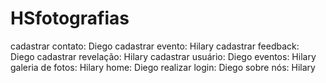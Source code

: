 # HSfotografias

cadastrar contato: Diego
cadastrar evento: Hilary
cadastrar feedback: Diego
cadastrar revelação: Hilary
cadastrar usuário: Diego
eventos: Hilary
galeria de fotos: Hilary
home: Diego
realizar login: Diego
sobre nós: Hilary
